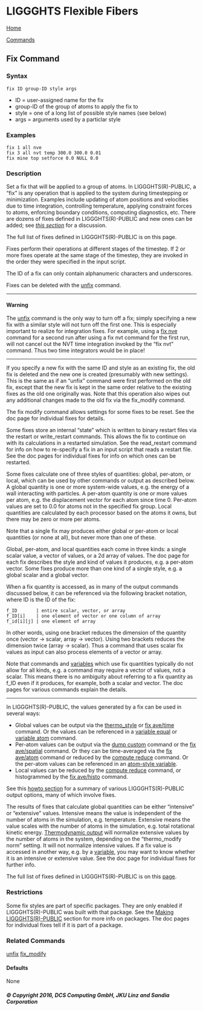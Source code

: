# LIGGGHTS Flexible Fibers

[Home](Home)

[Commands](commands)

## Fix Command

### Syntax

```text
fix ID group-ID style args
```

* ID = user-assigned name for the fix
* group-ID of the group of atoms to apply the fix to
* style = one of a long list of possible style names (see below)
* args = arguments used by a particlar style

### Examples

```text
fix 1 all nve
fix 3 all nvt temp 300.0 300.0 0.01
fix mine top setforce 0.0 NULL 0.0
```

### Description

Set a fix that will be applied to a group of atoms. In LIGGGHTS(R)-PUBLIC, a
“fix” is any operation that is applied to the system during timestepping or
minimization. Examples include updating of atom positions and velocities due
to time integration, controlling temperature, applying constraint forces to
atoms, enforcing boundary conditions, computing diagnostics, etc. There are
dozens of fixes defined in LIGGGHTS(R)-PUBLIC and new ones can be added; see
*[this section](not_done_yet)* for a discussion.

The full list of fixes defined in LIGGGHTS(R)-PUBLIC is on this page.

Fixes perform their operations at different stages of the timestep. If 2 or
more fixes operate at the same stage of the timestep, they are invoked in the
order they were specified in the input script.

The ID of a fix can only contain alphanumeric characters and underscores.

Fixes can be deleted with the [unfix](unfix) command.

---

#### Warning

The [unfix](unfix) command is the only way to turn off a fix; simply
specifying a new fix with a similar style will not turn off the first one.
This is especially important to realize for integration fixes. For example,
using a [fix nve](fix_nve) command for a second run after using a fix nvt
command for the first run, will not cancel out the NVT time integration
invoked by the “fix nvt” command. Thus two time integrators would be in place!

---

If you specify a new fix with the same ID and style as an existing fix, the
old fix is deleted and the new one is created (presumably with new settings).
This is the same as if an “unfix” command were first performed on the old fix,
except that the new fix is kept in the same order relative to the existing
fixes as the old one originally was. Note that this operation also wipes out
any additional changes made to the old fix via the fix_modify command.

The fix modify command allows settings for some fixes to be reset. See the doc
page for individual fixes for details.

Some fixes store an internal “state” which is written to binary restart files
via the restart or write_restart commands. This allows the fix to continue on
with its calculations in a restarted simulation. See the read_restart command
for info on how to re-specify a fix in an input script that reads a restart
file. See the doc pages for individual fixes for info on which ones can be
restarted.

Some fixes calculate one of three styles of quantities: global, per-atom, or
local, which can be used by other commands or output as described below. A
global quantity is one or more system-wide values, e.g. the energy of a wall
interacting with particles. A per-atom quantity is one or more values per
atom, e.g. the displacement vector for each atom since time 0. Per-atom values
are set to 0.0 for atoms not in the specified fix group. Local quantities are
calculated by each processor based on the atoms it owns, but there may be zero
or more per atoms.

Note that a single fix may produces either global or per-atom or local
quantities (or none at all), but never more than one of these.

Global, per-atom, and local quantities each come in three kinds: a single
scalar value, a vector of values, or a 2d array of values. The doc page for
each fix describes the style and kind of values it produces, e.g. a per-atom
vector. Some fixes produce more than one kind of a single style, e.g. a global
scalar and a global vector.

When a fix quantity is accessed, as in many of the output commands discussed
below, it can be referenced via the following bracket notation, where ID is
the ID of the fix:

```text
f_ID       | entire scalar, vector, or array
f_ID[i]    | one element of vector or one column of array
f_id[i][j] | one element of array
```

In other words, using one bracket reduces the dimension of the quantity once
(vector -> scalar, array -> vector). Using two brackets reduces the dimension
twice (array -> scalar). Thus a command that uses scalar fix values as input
can also process elements of a vector or array.

Note that commands and [variables](variables) which use fix quantities
typically do not allow for all kinds, e.g. a command may require a vector of
values, not a scalar. This means there is no ambiguity about referring to a
fix quantity as f_ID even if it produces, for example, both a scalar and
vector. The doc pages for various commands explain the details.

---

In LIGGGHTS(R)-PUBLIC, the values generated by a fix can be used in several
ways:

* Global values can be output via the [thermo_style](thermo_style) or
[fix ave/time](fix_ave_time) command. Or the values can be referenced in a
[variable equal](variable) or [variable atom](variable) command.
* Per-atom values can be output via the [dump custom](dump) command or the
[fix ave/spatial](fix_ave_spatial) command. Or they can be time-averaged via
the [fix ave/atom](fix_ave_atom) command or reduced by the
[compute reduce](compute_reduce) command. Or the per-atom values can be
referenced in an [atom-style variable](not_done_yet).
* Local values can be reduced by the [compute reduce](compute_reduce) command,
or histogrammed by the [fix ave/histo](fix_ave_histo) command.

See this [howto section](not_done_yet) for a summary of various
LIGGGHTS(R)-PUBLIC output options, many of which involve fixes.

The results of fixes that calculate global quantities can be either
“intensive” or “extensive” values. Intensive means the value is independent of
the number of atoms in the simulation, e.g. temperature. Extensive means the
value scales with the number of atoms in the simulation, e.g. total rotational
kinetic energy. [Thermodynamic output](thermo_style) will normalize extensive
values by the number of atoms in the system, depending on the “thermo_modify
norm” setting. It will not normalize intensive values. If a fix value is
accessed in another way, e.g. by a [variable](variable), you may want to know
whether it is an intensive or extensive value. See the doc page for individual
fixes for further info.

The full list of fixes defined in LIGGGHTS(R)-PUBLIC is on this
[page](commands).

### Restrictions

Some fix styles are part of specific packages. They are only enabled if
LIGGGHTS(R)-PUBLIC was built with that package. See the
[Making LIGGGHTS(R)-PUBLIC](how_to_install) section for more info on packages.
The doc pages for individual fixes tell if it is part of a package.

### Related Commands

[unfix](not_done_yet)
[fix_modify](not_done_yet)

#### Defaults

None

##### © Copyright 2016, DCS Computing GmbH, JKU Linz and Sandia Corporation
